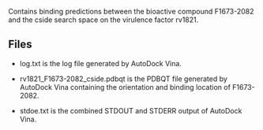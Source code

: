Contains binding predictions between the bioactive compound F1673-2082 and the cside search space on the virulence factor rv1821.

## Files

- log.txt is the log file generated by AutoDock Vina.

- rv1821_F1673-2082_cside.pdbqt is the PDBQT file generated by AutoDock Vina containing the orientation and binding location of F1673-2082.

- stdoe.txt is the combined STDOUT and STDERR output of AutoDock Vina.

